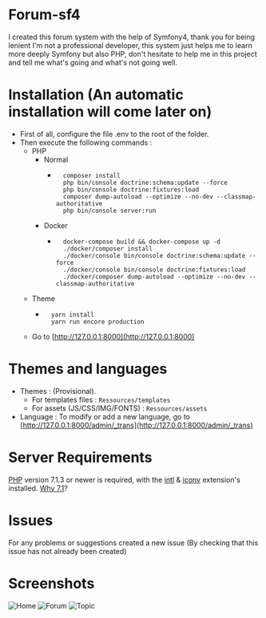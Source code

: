 # Forum-sf4
I created this forum system with the help of Symfony4, thank you for being lenient I'm not a professional developer, this system just helps me to learn more deeply Symfony but also PHP, don't hesitate to help me in this project and tell me what's going and what's not going well.

# Installation (An automatic installation will come later on)
- First of all, configure the file .env to the root of the folder.
- Then execute the following commands :
  - PHP
      - Normal
          - ```shell
              composer install
              php bin/console doctrine:schema:update --force
              php bin/console doctrine:fixtures:load
              composer dump-autoload --optimize --no-dev --classmap-authoritative
              php bin/console server:run
              ```
      - Docker
          - ```shell
              docker-compose build && docker-compose up -d
              ./docker/composer install
              ./docker/console bin/console doctrine:schema:update --force
              ./docker/console bin/console doctrine:fixtures:load
              ./docker/composer dump-autoload --optimize --no-dev --classmap-authoritative
              ```
  - Theme
      - ```shell
          yarn install
          yarn run encore production
          ```
  - Go to [http://127.0.0.1:8000](http://127.0.0.1:8000)

# Themes and languages
- Themes : (Provisional).
  - For templates files : `Ressources/templates`
  - For assets (JS/CSS/IMG/FONTS) : `Ressources/assets`
- Language : To modify or add a new language, go to [http://127.0.0.1:8000/admin/_trans](http://127.0.0.1:8000/admin/_trans)

# Server Requirements
[PHP](http://php.net) version 7.1.3 or newer is required, with the [intl](http://php.net/manual/fr/book.intl.php) & [iconv](http://php.net/manual/fr/book.iconv.php) extension's installed. [Why 7.1](https://gophp71.org/)?

# Issues
For any problems or suggestions created a new issue (By checking that this issue has not already been created)

# Screenshots
![Home](https://deathart.fr/cv/forumsf4/forum_home.png "Home")
![Forum](https://deathart.fr/cv/forumsf4/forum_forum.png "Forum")
![Topic](https://deathart.fr/cv/forumsf4/forum_topic.png "Topic")